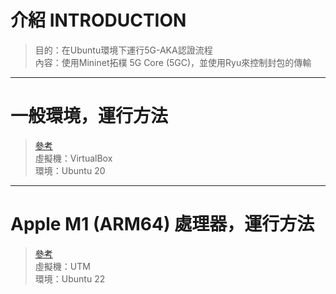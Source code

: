 # 介紹 INTRODUCTION
> 目的：在Ubuntu環境下運行5G-AKA認證流程  
> 內容：使用Mininet拓樸 5G Core (5GC)，並使用Ryu來控制封包的傳輸  
***
# 一般環境，運行方法
> [參考](https://github.com/N9daily/5G-Authentication/blob/main/README_standard.md)  
> 虛擬機：VirtualBox  
> 環境：Ubuntu 20
***
# Apple M1 (ARM64) 處理器，運行方法
> [參考](https://github.com/N9daily/5G-Authentication/blob/main/README_arm64.md)  
> 虛擬機：UTM  
> 環境：Ubuntu 22